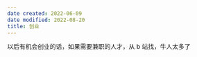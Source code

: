 ```yaml
---
date created: 2022-06-09
date modified: 2022-08-20
title: 创业
---
```


以后有机会创业的话，如果需要兼职的人才，从 b 站找，牛人太多了
